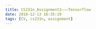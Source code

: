 ```yaml
---
title: CS231n_Assignment2———Tensorflow
date: 2018-12-13 16:35:19
tags: [CV, cs231n, assignment]
---
```


